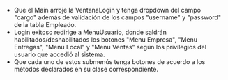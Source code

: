 * Que el Main arroje la VentanaLogin y tenga dropdown del campo "cargo"
además de validación de los campos "username" y "password" de la tabla Empleado.
* Login exitoso redirige a MenuUsuario, donde saldrán habilitados/deshabilitados los botones "Menu Empresa",
 "Menu Entregas", "Menu Local" y "Menu Ventas"  según los privilegios del usuario que accedió al sistema.
* Que cada uno de estos submenús tenga botones de acuerdo a los métodos declarados en su clase correspondiente.
